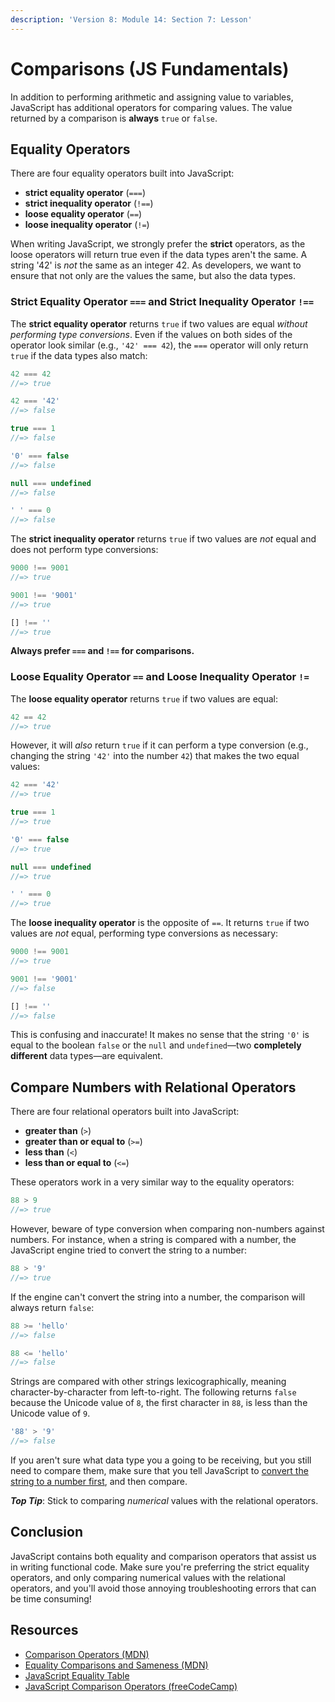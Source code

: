 ```yaml
---
description: 'Version 8: Module 14: Section 7: Lesson'
---
```


# Comparisons (JS Fundamentals)

In addition to performing arithmetic and assigning value to variables, JavaScript has additional operators for comparing values. The value returned by a comparison is **always** `true` or `false`.

## Equality Operators

There are four equality operators built into JavaScript:

* **strict equality operator** (`===`)
* **strict inequality operator** (`!==`)
* **loose equality operator** (`==`)
* **loose inequality operator** (`!=`)

When writing JavaScript, we strongly prefer the **strict** operators, as the loose operators will return true even if the data types aren't the same. A string '42' is _not_ the same as an integer 42. As developers, we want to ensure that not only are the values the same, but also the data types.

### Strict Equality Operator `===` and Strict Inequality Operator `!==`

The **strict equality operator** returns `true` if two values are equal _without performing type conversions_. Even if the values on both sides of the operator look similar (e.g., `'42' === 42`), the `===` operator will only return `true` if the data types also match:

```javascript
42 === 42
//=> true

42 === '42'
//=> false

true === 1
//=> false

'0' === false
//=> false

null === undefined
//=> false

' ' === 0
//=> false
```

The **strict inequality operator** returns `true` if two values are _not_ equal and does not perform type conversions:

```javascript
9000 !== 9001
//=> true

9001 !== '9001'
//=> true

[] !== ''
//=> true
```

**Always prefer `===` and `!==` for comparisons.**

### Loose Equality Operator `==` and Loose Inequality Operator `!=`

The **loose equality operator** returns `true` if two values are equal:

```javascript
42 == 42
//=> true
```

However, it will _also_ return `true` if it can perform a type conversion (e.g., changing the string `'42'` into the number `42`) that makes the two equal values:

```javascript
42 === '42'
//=> true

true === 1
//=> true

'0' === false
//=> true

null === undefined
//=> true

' ' === 0
//=> true
```

The **loose inequality operator** is the opposite of `==`. It returns `true` if two values are _not_ equal, performing type conversions as necessary:

```javascript
9000 !== 9001
//=> true

9001 !== '9001'
//=> false

[] !== ''
//=> false
```

This is confusing and inaccurate! It makes no sense that the string `'0'` is equal to the boolean `false` or the `null` and `undefined`—two **completely different** data types—are equivalent.

## Compare Numbers with Relational Operators

There are four relational operators built into JavaScript:

* **greater than** (`>`)
* **greater than or equal to** (`>=`)
* **less than** (`<`)
* **less than or equal to** (`<=`)

These operators work in a very similar way to the equality operators:

```javascript
88 > 9
//=> true
```

However, beware of type conversion when comparing non-numbers against numbers. For instance, when a string is compared with a number, the JavaScript engine tried to convert the string to a number:

```javascript
88 > '9'
//=> true
```

If the engine can't convert the string into a number, the comparison will always return `false`:

```javascript
88 >= 'hello'
//=> false

88 <= 'hello'
//=> false
```

Strings are compared with other strings lexicographically, meaning character-by-character from left-to-right. The following returns `false` because the Unicode value of `8`, the first character in `88`, is less than the Unicode value of `9`.

```javascript
'88' > '9'
//=> false
```

If you aren't sure what data type you a going to be receiving, but you still need to compare them, make sure that you tell JavaScript to [convert the string to a number first](https://gomakethings.com/converting-strings-to-numbers-with-vanilla-javascript/), and then compare.

_**Top Tip**_: Stick to comparing _numerical_ values with the relational operators.

## Conclusion

JavaScript contains both equality and comparison operators that assist us in writing functional code. Make sure you're preferring the strict equality operators, and only comparing numerical values with the relational operators, and you'll avoid those annoying troubleshooting errors that can be time consuming!

## Resources

* [Comparison Operators (MDN)](https://developer.mozilla.org/en-US/docs/Web/JavaScript/Reference/Operators/Comparison\_Operators)
* [Equality Comparisons and Sameness (MDN)](https://developer.mozilla.org/en-US/docs/Web/JavaScript/Equality\_comparisons\_and\_sameness)
* [JavaScript Equality Table](http://dorey.github.io/JavaScript-Equality-Table/)
* [JavaScript Comparison Operators (freeCodeCamp)](https://forum.freecodecamp.org/t/javascript-comparison-operators/14660)
